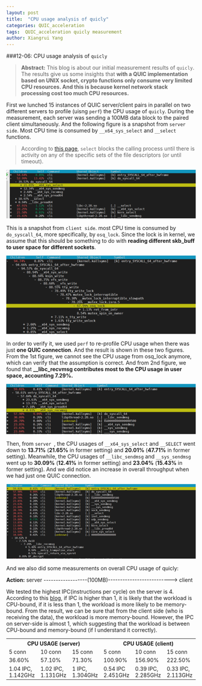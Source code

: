 ```yaml
---
layout: post
title:  "CPU usage analysis of quicly"
categories: QUIC_acceleration
tags:  QUIC_acceleration quicly measurement
author: Xiangrui Yang
---
```


###12-06: CPU usage analysis of `quicly`



> **Abstract:** This blog is about our initial measurement results of `quicly`. The results give us some insights that **with a QUIC implementation based on UNIX socket, crypto functions only consume very limited CPU resources. And this is because kernel network stack processing cost too much CPU resources.** 
>
> 

First we lunched 15 instances of QUIC server/client pairs in parallel on two different servers to profile (uisng `perf`) the CPU usage of `quicly`. During the measurement, each server was sending a 100MB data block to the paired client simultaneously. And the following figure is a snapshot from `server side`. Most CPU time is consumed by `__x64_sys_select` and `__select` functions. 

> According to [this page](https://www.gnu.org/software/libc/manual/html_node/Waiting-for-I_002fO.html), `select` blocks the calling process until there is activity on any of the specific sets of the file descriptors (or until timeout).

![image-20191206140221867](https://github.com/Winters123/Winters123.github.io/blob/master/_posts/2019-12-06-quicly/image-20191206140221867.png?raw=true?raw=trued)

This is a snapshot from `client side`. most CPU time is consumed by `do_syscall_64`, more specifically, by `osq_lock`. Since the lock is in kernel, we assume that this should be something to do with **reading different skb_buff to user space for different sockets**. 

![image-20191206145045154](https://github.com/Winters123/Winters123.github.io/blob/master/_posts/2019-12-06-quicly/image-20191206145045154.png?raw=true?raw=true)

In order to verify it, we used `perf` to re-profile CPU usage when there was just **one QUIC connection**. And the result is shown in these two figures. From the 1st figure, we cannot see the CPU usage from osq_lock anymore, which can verify that the assumption is correct. And from 2nd figure, we found that **__libc_recvmsg contributes most to the CPU usage in user space, accounting 7.29%.** 

![image-20191206152610831](https://github.com/Winters123/Winters123.github.io/blob/master/_posts/2019-12-06-quicly/image-20191206152610831.png?raw=true?raw=true) 

Then, from `server `, the CPU usages of `__x64_sys_select` and `__SELECT` went down to **13.71%** (**21.65%** in former setting) and **20.01%** (**47.71%** in former setting). Meanwhile, the CPU usages of `__libc_sendmsg` and `__sys_sendmsg` went up to **30.09%** (**12.41%** in former setting) and **23.04%** (**15.43%** in former setting). And we did notice an increase in overall throughput when we had just one QUIC connection.

![image-20191206152332001](https://github.com/Winters123/Winters123.github.io/blob/master/_posts/2019-12-06-quicly/image-20191206152332001.png?raw=true?raw=true)



And we also did some measurements on overall CPU usage of quicly:

**Action:** server ------------------(100MB)--------------------------> client

We tested the highest IPC(instructions per cycle) on the server is 4. According to this [blog](http://www.brendangregg.com/blog/2017-05-09/cpu-utilization-is-wrong.html), if IPC is higher than 1, it is likely that the workload is CPU-bound, if it is less than 1, the workload is more likely to be memory-bound. From the result, we can be sure that from the client side (who is receiving the data), the workload is more memory-bound. However, the IPC on server-side is almost 1, which suggesting that the workload is between CPU-bound and memory-bound (if I understand it correctly).

<table>
  <tr>
    <th colspan="3">CPU USAGE (server)</th>
    <th colspan="3">CPU USAGE (client)</th>
  </tr>
  <tr>
    <td>5 conn</td>
    <td>10 conn</td>
    <td>15 conn</td>
    <td>5 conn</td>
    <td>10 conn</td>
    <td>15 conn</td>
  </tr>
  <tr>
    <td>36.60%</td>
    <td>57.10%</td>
    <td>71.30%</td>
    <td>100.90%</td>
    <td>156.90%</td>
    <td>222.50%</td>
  </tr>
  <tr>
    <td>1.04 IPC, 1.142GHz</td>
    <td>1.02 IPC, 1.131GHz</td>
    <td>1 IPC, 1.304GHz</td>
    <td>0.54 IPC 2.451GHz</td>
    <td>0.39 IPC, 2.285GHz</td>
    <td>0.33 IPC, 2.113GHz</td>
  </tr>
</table>



